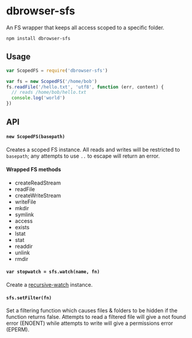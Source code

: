 # dbrowser-sfs

An FS wrapper that keeps all access scoped to a specific folder.

```
npm install dbrowser-sfs
```

## Usage

```js
var ScopedFS = require('dbrowser-sfs')

var fs = new ScopedFS('/home/bob')
fs.readFile('/hello.txt', 'utf8', function (err, content) {
  // reads /home/bob/hello.txt
  console.log('world')
})
```

## API

#### `new ScopedFS(basepath)`

Creates a scoped FS instance. All reads and writes will be restricted to `basepath`; any attempts to use `..` to escape will return an error.

#### Wrapped FS methods

 - createReadStream
 - readFile
 - createWriteStream
 - writeFile
 - mkdir
 - symlink
 - access
 - exists
 - lstat
 - stat
 - readdir
 - unlink
 - rmdir

#### `var stopwatch = sfs.watch(name, fn)`

Create a [recursive-watch](https://github.com/mafintosh/recursive-watch) instance.

#### `sfs.setFilter(fn)`

Set a filtering function which causes files & folders to be hidden if the function returns false. Attempts to read a filtered file will give a not found error (ENOENT) while attempts to write will give a permissions error (EPERM).